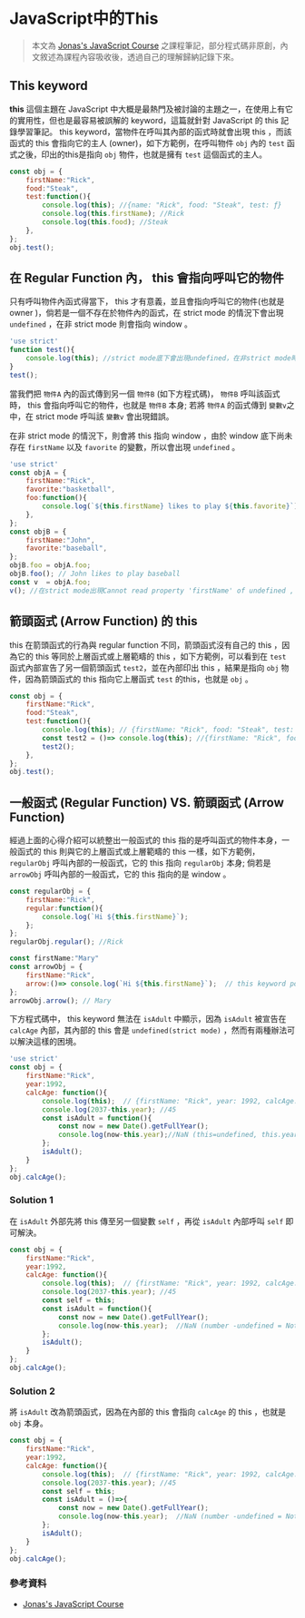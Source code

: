 # JavaScript中的This

> 本文為 [Jonas's JavaScript Course](https://www.udemy.com/course/the-complete-javascript-course/) 之課程筆記，部分程式碼非原創，內文敘述為課程內容吸收後，透過自己的理解歸納記錄下來。

## This keyword

**this** 這個主題在 JavaScript 中大概是最熱門及被討論的主題之一，在使用上有它的實用性，但也是最容易被誤解的 keyword，這篇就針對 JavaScript 的 this 記錄學習筆記。
 this keyword，當物件在呼叫其內部的函式時就會出現 this ，而該函式的 this 會指向它的主人 (owner)，如下方範例，在呼叫物件 `obj` 內的 `test` 函式之後，印出的this是指向 `obj` 物件，也就是擁有 `test` 這個函式的主人。

```js
const obj = {
    firstName:"Rick",
    food:"Steak",
    test:function(){
        console.log(this); //{name: "Rick", food: "Steak", test: ƒ}
        console.log(this.firstName); //Rick
        console.log(this.food); //Steak
    },
};
obj.test();
```

## 在 Regular Function 內， this 會指向呼叫它的物件
只有呼叫物件內函式得當下， this 才有意義，並且會指向呼叫它的物件(也就是 owner )，倘若是一個不存在於物件內的函式，在 strict mode 的情況下會出現 `undefined` ，在非 strict mode 則會指向 window 。

```js
'use strict'
function test(){
    console.log(this); //strict mode底下會出現undefined，在非strict mode時，this會指向window
}
test();
```

當我們把 `物件A` 內的函式傳到另一個 `物件B` (如下方程式碼)， `物件B` 呼叫該函式時， this 會指向呼叫它的物件，也就是 `物件B` 本身; 若將 `物件A` 的函式傳到 `變數v`之中，在 strict mode 呼叫該 `變數v` 會出現錯誤。 

在非 strict mode 的情況下，則會將 this 指向 window ，由於 window 底下尚未存在 `firstName` 以及 `favorite` 的變數，所以會出現 `undefined` 。

```js
'use strict'
const objA = {
    firstName:"Rick",
    favorite:"basketball",
    foo:function(){
        console.log(`${this.firstName} likes to play ${this.favorite}`);
    },
};
const objB = {
    firstName:"John",
    favorite:"baseball",
};
objB.foo = objA.foo;
objB.foo(); // John likes to play baseball
const v  = objA.foo;
v(); //在strict mode出現Cannot read property 'firstName' of undefined , 非strict mode則出現undefined likes to play undefined
```

## 箭頭函式 (Arrow Function) 的 this
this 在箭頭函式的行為與 regular function 不同，箭頭函式沒有自己的 this ，因為它的 this 等同於上層函式或上層範疇的 this ，如下方範例，可以看到在 `test` 函式內部宣告了另一個箭頭函式 `test2`，並在內部印出 this ，結果是指向 `obj` 物件，因為箭頭函式的 this 指向它上層函式 `test` 的this，也就是 `obj` 。

```js
const obj = {
    firstName:"Rick",
    food:"Steak",
    test:function(){
        console.log(this); // {firstName: "Rick", food: "Steak", test: ƒ}
        const test2 = ()=> console.log(this); //{firstName: "Rick", food: "Steak", test: ƒ}
        test2();
    },
};
obj.test();
```

## 一般函式 (Regular Function) VS. 箭頭函式 (Arrow Function)

經過上面的心得介紹可以統整出一般函式的 this 指的是呼叫函式的物件本身，一般函式的 this 則與它的上層函式或上層範疇的 this 一樣，如下方範例， `regularObj` 呼叫內部的一般函式，它的 this 指向 `regularObj` 本身; 倘若是 `arrowObj` 呼叫內部的一般函式，它的 this 指向的是 window 。

```js
const regularObj = {
    firstName:"Rick",
    regular:function(){
        console.log(`Hi ${this.firstName}`);
    };
};
regularObj.regular(); //Rick

const firstName:"Mary"
const arrowObj = {
    firstName:"Rick",
    arrow:()=> console.log(`Hi ${this.firstName}`);  // this keyword point to window, window.firstName = Mary;
};
arrowObj.arrow(); // Mary
```

下方程式碼中， this keyword 無法在 `isAdult` 中顯示，因為 `isAdult` 被宣告在 `calcAge` 內部，其內部的 this 會是 `undefined(strict mode)` ，然而有兩種辦法可以解決這樣的困境。


```js
'use strict'
const obj = {  
    firstName:"Rick",
    year:1992,
    calcAge: function(){
        console.log(this);  // {firstName: "Rick", year: 1992, calcAge: ƒ}
        console.log(2037-this.year); //45
        const isAdult = function(){
            const now = new Date().getFullYear();
            console.log(now-this.year);//NaN (this=undefined, this.year=undefined, number-undefined = NaN )
        };
        isAdult();
    }
};
obj.calcAge();
```
### Solution 1 
在 `isAdult` 外部先將 this 傳至另一個變數 `self` ，再從 `isAdult` 內部呼叫 `self` 即可解決。

```js
const obj = {  
    firstName:"Rick",
    year:1992,
    calcAge: function(){
        console.log(this);  // {firstName: "Rick", year: 1992, calcAge: ƒ}
        console.log(2037-this.year); //45
        const self = this;
        const isAdult = function(){
            const now = new Date().getFullYear();
            console.log(now-this.year);  //NaN (number -undefined = Not a Number )
        };
        isAdult();
    }
};
obj.calcAge();
```

### Solution 2
將 `isAdult` 改為箭頭函式，因為在內部的 this 會指向 `calcAge` 的 this ，也就是 `obj` 本身。

```js
const obj = {  
    firstName:"Rick",
    year:1992,
    calcAge: function(){
        console.log(this);  // {firstName: "Rick", year: 1992, calcAge: ƒ}
        console.log(2037-this.year); //45
        const self = this;
        const isAdult = ()=>{
            const now = new Date().getFullYear();
            console.log(now-this.year);  //NaN (number -undefined = Not a Number )
        };
        isAdult();
    }
};
obj.calcAge();
```
### 參考資料
* [Jonas's JavaScript Course](https://www.udemy.com/course/the-complete-javascript-course/)
